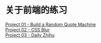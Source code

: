 # 关于前端的练习
[Project 01 - Build a Random Quote Machine](http://janechan.youmeet.cc/JS-Practice/01-random-quote-machine/index.html)  
[Project 02 - CSS Blur](http://janechan.youmeet.cc/JS-Practice/02-css-blurindex.html)  
[Project 03 - Daily Zhihu](http://janechan.youmeet.cc/JS-Practice/03-daily-zhihu/index.html)  
